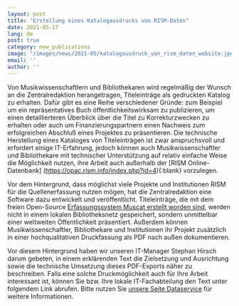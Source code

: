 ```yaml
---
layout: post
title: "Erstellung eines Katalogausdrucks von RISM-Daten"
date: 2021-05-17
lang: de
post: true
category: new_publications
image: "/images/news/2021-05/katalogausdruck_von_rism_daten_website.jpg"
email: ''
author: ''
---
```


Von Musikwissenschaftlern und Bibliothekaren wird regelmäßig der Wunsch an die Zentralredaktion herangetragen, Titeleinträge als gedruckten Katalog zu erhalten. Dafür gibt es eine Reihe verschiedener Gründe: zum Beispiel um ein repräsentatives Buch öffentlichkeitswirksam zu publizieren, um einen detaillierteren Überblick über die Titel zu Korrekturzwecken zu erhalten oder auch um Finanzierungspartnern einen Nachweis zum erfolgreichen Abschluß eines Projektes zu präsentieren. Die technische Herstellung eines Kataloges von Titeleinträgen ist zwar anspruchsvoll und erfordert einige IT-Erfahrung, jedoch können auch Musikwissenschaftler und Bibliothekare mit technischer Unterstützung auf relativ einfache Weise die Möglichkeit nutzen, ihre Arbeit auch außerhalb der [RISM Online-Datenbank] (https://opac.rism.info/index.php?id=4){:blank} vorzulegen.  

Vor dem Hintergrund, dass möglichst viele Projekte und Institutionen RISM für die Quellenerfassung nutzen mögen, hat die Zentralredaktion eine Software dazu entwickelt und veröffentlicht. Titeleinträge, die mit dem freien Open-Source [Erfassungssystem Muscat erstellt worden sind](/community/muscat.html), werden nicht in einem lokalen Bibliotheksnetz gespeichert, sondern unmittelbar einer weltweiten Öffentlichkeit präsentiert. Außerdem können Musikwissenschaftler, Bibliothekare und Institutionen ihr Projekt zusätzlich in einer hochqualitativen Druckfassung als PDF nach außen dokumentieren.    

Vor diesem Hintergrund haben wir unseren IT-Manager Stephan Hirsch darum gebeten, in einem erklärenden Text die Zielsetzung und Ausrichtung sowie die technische Umsetzung dieses PDF-Exports näher zu beschreiben. Falls eine solche Druckmöglichkeit auch für Ihre Arbeit interessant ist, können Sie bzw. Ihre lokale IT-Fachabteilung den Text unter folgendem Link abrufen. Bitte nutzen Sie [unsere Seite Dataservice](/community/data-services.html#catalog-printouts-of-rism-data) für weitere Informationen.  
